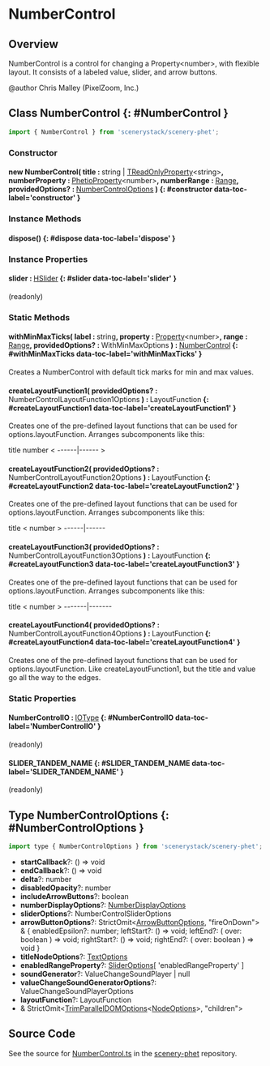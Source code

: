 # NumberControl

## Overview

NumberControl is a control for changing a Property&lt;number&gt;, with flexible layout. It consists of a labeled value,
slider, and arrow buttons.

@author Chris Malley (PixelZoom, Inc.)

## Class NumberControl {: #NumberControl }


```js
import { NumberControl } from 'scenerystack/scenery-phet';
```
### Constructor

#### new NumberControl( title : <span style="font-weight: 400;"><span style="color: hsla(calc(var(--md-hue) + 180deg),80%,40%,1);">string</span> | [TReadOnlyProperty](../axon/TReadOnlyProperty.md)&lt;<span style="color: hsla(calc(var(--md-hue) + 180deg),80%,40%,1);">string</span>&gt;</span>, numberProperty : <span style="font-weight: 400;">[PhetioProperty](../axon/PhetioProperty.md)&lt;<span style="color: hsla(calc(var(--md-hue) + 180deg),80%,40%,1);">number</span>&gt;</span>, numberRange : <span style="font-weight: 400;">[Range](../dot/Range.md)</span>, providedOptions? : <span style="font-weight: 400;">[NumberControlOptions](../scenery-phet/NumberControl.md#NumberControlOptions)</span> ) {: #constructor data-toc-label='constructor' }

### Instance Methods

#### dispose() {: #dispose data-toc-label='dispose' }

### Instance Properties

#### slider : <span style="font-weight: 400;">[HSlider](../sun/HSlider.md)</span> {: #slider data-toc-label='slider' }

(readonly)

### Static Methods

#### withMinMaxTicks( label : <span style="font-weight: 400;"><span style="color: hsla(calc(var(--md-hue) + 180deg),80%,40%,1);">string</span></span>, property : <span style="font-weight: 400;">[Property](../axon/Property.md)&lt;<span style="color: hsla(calc(var(--md-hue) + 180deg),80%,40%,1);">number</span>&gt;</span>, range : <span style="font-weight: 400;">[Range](../dot/Range.md)</span>, providedOptions? : <span style="font-weight: 400;">WithMinMaxOptions</span> ) : <span style="font-weight: 400;">[NumberControl](../scenery-phet/NumberControl.md)</span> {: #withMinMaxTicks data-toc-label='withMinMaxTicks' }

Creates a NumberControl with default tick marks for min and max values.

#### createLayoutFunction1( providedOptions? : <span style="font-weight: 400;">NumberControlLayoutFunction1Options</span> ) : <span style="font-weight: 400;">LayoutFunction</span> {: #createLayoutFunction1 data-toc-label='createLayoutFunction1' }

Creates one of the pre-defined layout functions that can be used for options.layoutFunction.
Arranges subcomponents like this:

 title number
 &lt; ------|------ &gt;


#### createLayoutFunction2( providedOptions? : <span style="font-weight: 400;">NumberControlLayoutFunction2Options</span> ) : <span style="font-weight: 400;">LayoutFunction</span> {: #createLayoutFunction2 data-toc-label='createLayoutFunction2' }

Creates one of the pre-defined layout functions that can be used for options.layoutFunction.
Arranges subcomponents like this:

 title &lt; number &gt;
 ------|------

#### createLayoutFunction3( providedOptions? : <span style="font-weight: 400;">NumberControlLayoutFunction3Options</span> ) : <span style="font-weight: 400;">LayoutFunction</span> {: #createLayoutFunction3 data-toc-label='createLayoutFunction3' }

Creates one of the pre-defined layout functions that can be used for options.layoutFunction.
Arranges subcomponents like this:

 title
 &lt; number &gt;
 -------|-------

#### createLayoutFunction4( providedOptions? : <span style="font-weight: 400;">NumberControlLayoutFunction4Options</span> ) : <span style="font-weight: 400;">LayoutFunction</span> {: #createLayoutFunction4 data-toc-label='createLayoutFunction4' }

Creates one of the pre-defined layout functions that can be used for options.layoutFunction.
Like createLayoutFunction1, but the title and value go all the way to the edges.

### Static Properties

#### NumberControlIO : <span style="font-weight: 400;">[IOType](../tandem/IOType.md)</span> {: #NumberControlIO data-toc-label='NumberControlIO' }

(readonly)

#### SLIDER_TANDEM_NAME {: #SLIDER_TANDEM_NAME data-toc-label='SLIDER_TANDEM_NAME' }

(readonly)



## Type NumberControlOptions {: #NumberControlOptions }


```js
import type { NumberControlOptions } from 'scenerystack/scenery-phet';
```
- **startCallback**?: () =&gt; <span style="color: hsla(calc(var(--md-hue) + 180deg),80%,40%,1);">void</span>
- **endCallback**?: () =&gt; <span style="color: hsla(calc(var(--md-hue) + 180deg),80%,40%,1);">void</span>
- **delta**?: <span style="color: hsla(calc(var(--md-hue) + 180deg),80%,40%,1);">number</span>
- **disabledOpacity**?: <span style="color: hsla(calc(var(--md-hue) + 180deg),80%,40%,1);">number</span>
- **includeArrowButtons**?: <span style="color: hsla(calc(var(--md-hue) + 180deg),80%,40%,1);">boolean</span>
- **numberDisplayOptions**?: [NumberDisplayOptions](../scenery-phet/NumberDisplay.md#NumberDisplayOptions)
- **sliderOptions**?: NumberControlSliderOptions
- **arrowButtonOptions**?: StrictOmit&lt;[ArrowButtonOptions](../sun/ArrowButton.md#ArrowButtonOptions), "fireOnDown"&gt; &amp; { enabledEpsilon?: <span style="color: hsla(calc(var(--md-hue) + 180deg),80%,40%,1);">number</span>; leftStart?: () =&gt; <span style="color: hsla(calc(var(--md-hue) + 180deg),80%,40%,1);">void</span>; leftEnd?: ( over: <span style="color: hsla(calc(var(--md-hue) + 180deg),80%,40%,1);">boolean</span> ) =&gt; <span style="color: hsla(calc(var(--md-hue) + 180deg),80%,40%,1);">void</span>; rightStart?: () =&gt; <span style="color: hsla(calc(var(--md-hue) + 180deg),80%,40%,1);">void</span>; rightEnd?: ( over: <span style="color: hsla(calc(var(--md-hue) + 180deg),80%,40%,1);">boolean</span> ) =&gt; <span style="color: hsla(calc(var(--md-hue) + 180deg),80%,40%,1);">void</span> }
- **titleNodeOptions**?: [TextOptions](../scenery/Text.md#TextOptions)
- **enabledRangeProperty**?: [SliderOptions](../sun/Slider.md#SliderOptions)[ 'enabledRangeProperty' ]
- **soundGenerator**?: ValueChangeSoundPlayer | <span style="color: hsla(calc(var(--md-hue) + 180deg),80%,40%,1);">null</span>
- **valueChangeSoundGeneratorOptions**?: ValueChangeSoundPlayerOptions
- **layoutFunction**?: LayoutFunction
- &amp; StrictOmit&lt;[TrimParallelDOMOptions](../scenery/ParallelDOM.md#TrimParallelDOMOptions)&lt;[NodeOptions](../scenery/Node.md#NodeOptions)&gt;, "children"&gt;




## Source Code

See the source for [NumberControl.ts](https://github.com/phetsims/scenery-phet/blob/main/js/NumberControl.ts) in the [scenery-phet](https://github.com/phetsims/scenery-phet) repository.
